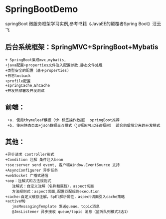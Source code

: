
# SpringBootDemo
  springBoot 微服务框架学习实例,参考书籍《JavaEE的颠覆者Spring Boot》汪云飞

## 后台系统框架：SpringMVC+SpringBoot+Mybatis
    + SpringBoot集成mvc,mybatis,
    +java配置+properties文件注入配置参数,静态文件处理
    +类型安全的配置（基于properties)
    +日志locback
    +profile配置
    +springCache,EhCache
    +开发热部署及开发测试

## 前端：
     +a. 使用thymeleaf模板（th 标签操作数据） springBoot推荐
     +b. 使用静态页面+json数据交互模式（js框架可以任选框架） 适合前后端分离的开发模式

## 其他：
    +异步请求 controller形式
    +Condition 注解 条件注入bean
    +sse:server send event, 客户端Window.EventSource 支持
    +AsyncConfigurer 异步任务
    +webSocket 广播式通信
    +aop：注解式和方法规则式
       注解式：自定义注解（名称和属性），aspect切面
       方法规则式：aspect切面,配置匹配规则execution
    +cache:自定义缓存注解，SpEl解析属性，aspect切面引入cache策略
    +activeMQ
       jmsMessagingTemplate 发送queue、topic消息
       @JmsListener 异步接收 queue/topic 消息（监听队列模式2选1）
